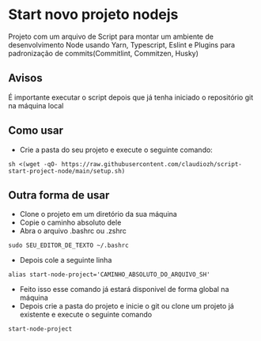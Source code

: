 # Start novo projeto nodejs

Projeto com um arquivo de Script para montar um ambiente de 
desenvolvimento Node usando Yarn, Typescript, Eslint 
e Plugins para padronização de commits(Commitlint, Commitzen, Husky)

## Avisos

É importante executar o script depois que já tenha iniciado o repositório git na máquina local

## Como usar


* Crie a pasta do seu projeto e execute o seguinte comando:
```
sh <(wget -qO- https://raw.githubusercontent.com/claudiozh/script-start-project-node/main/setup.sh)
```
## Outra forma de usar

* Clone o projeto em um diretório da sua máquina
* Copie o caminho absoluto dele
* Abra o arquivo .bashrc ou .zshrc 
```
sudo SEU_EDITOR_DE_TEXTO ~/.bashrc 
```

* Depois cole a seguinte linha

```
alias start-node-project='CAMINHO_ABSOLUTO_DO_ARQUIVO_SH' 
```

* Feito isso esse comando já estará disponivel de forma global na máquina
* Depois crie a pasta do projeto e inicie o git ou clone um projeto já existente e execute o seguinte comando

```
start-node-project
```
